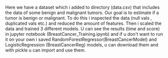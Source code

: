 Here we have a dataset which i added to directory (data.csv) that includes the data of some benign and malignant tumors.
Our goal is to estimate if a tumor is benign or malignant.
To do this i inspected the data (null vals , duplicated vals etc.) and reduced the amount of features.
Then i scaled the data and trained 3 different models.
U can see the results (time and score) in jupyter notebook (BreastCancer_Training.ipynb) and if u don't want to run it on your own i saved RandomForestRegressor(BreastCancerModel) and LogisticRegression (BreastCancerReg) models, u can download them and with pickle u can import and use them.
